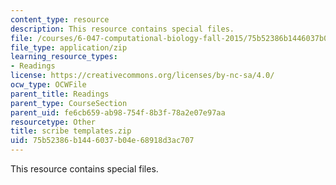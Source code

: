```yaml
---
content_type: resource
description: This resource contains special files.
file: /courses/6-047-computational-biology-fall-2015/75b52386b1446037b04e68918d3ac707_scribe%20templates.zip
file_type: application/zip
learning_resource_types:
- Readings
license: https://creativecommons.org/licenses/by-nc-sa/4.0/
ocw_type: OCWFile
parent_title: Readings
parent_type: CourseSection
parent_uid: fe6cb659-ab98-754f-8b3f-78a2e07e97aa
resourcetype: Other
title: scribe templates.zip
uid: 75b52386-b144-6037-b04e-68918d3ac707
---
```

This resource contains special files.